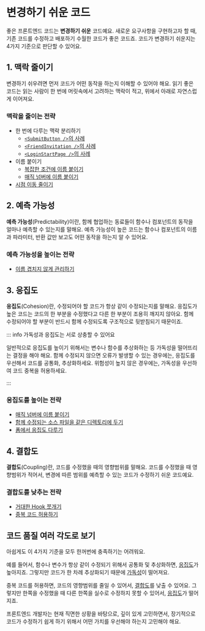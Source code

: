 # 변경하기 쉬운 코드

좋은 프론트엔드 코드는 **변경하기 쉬운** 코드예요.
새로운 요구사항을 구현하고자 할 때, 기존 코드를 수정하고 배포하기 수월한 코드가 좋은 코드죠.
코드가 변경하기 쉬운지는 4가지 기준으로 판단할 수 있어요.

## 1. 맥락 줄이기

변경하기 쉬우려면 먼저 코드가 어떤 동작을 하는지 이해할 수 있어야 해요. 
읽기 좋은 코드는 읽는 사람이 한 번에 머릿속에서 고려하는 맥락이 적고, 위에서 아래로 자연스럽게 이어져요.

### 맥락을 줄이는 전략

- 한 번에 다루는 맥락 분리하기
    - [`<SubmitButton />`의 사례](./examples/submit-button.md)
    - [`<FriendInvitation />`의 사례](./examples/friend-invitation.md)
    - [`<LoginStartPage />`의 사례](./examples/login-start-page.md)
- 이름 붙이기
    - [복잡한 조건에 이름 붙이기](./examples/condition-name.md)
    - [매직 넘버에 이름 붙이기](./examples/magic-number.md)
- [시점 이동 줄이기](./examples/user-policy.md)

## 2. 예측 가능성

**예측 가능성**(Predictability)이란, 함께 협업하는 동료들이 함수나 컴포넌트의 동작을 얼마나 예측할 수 있는지를 말해요.
예측 가능성이 높은 코드는 함수나 컴포넌트의 이름과 파라미터, 반환 값만 보고도 어떤 동작을 하는지 알 수 있어요.

### 예측 가능성을 높이는 전략

- [이름 겹치지 않게 관리하기](./examples/http.md)

## 3. 응집도

**응집도**(Cohesion)란, 수정되어야 할 코드가 항상 같이 수정되는지를 말해요. 
응집도가 높은 코드는 코드의 한 부분을 수정했다고 다른 한 부분이 조용히 깨지지 않아요.
함께 수정되어야 할 부분이 반드시 함께 수정되도록 구조적으로 뒷받침되기 때문이죠.

::: info 가독성과 응집도는 서로 상충할 수 있어요

일반적으로 응집도를 높이기 위해서는 변수나 함수를 추상화하는 등 가독성을 떨어뜨리는 결정을 해야 해요.
함께 수정되지 않으면 오류가 발생할 수 있는 경우에는, 응집도를 우선해서 코드를 공통화, 추상화하세요.
위험성이 높지 않은 경우에는, 가독성을 우선하여 코드 중복을 허용하세요.

:::

### 응집도를 높이는 전략

- [매직 넘버에 이름 붙이기](./examples/magic-number.md)
- [함께 수정되는 소스 파일을 같은 디렉토리에 두기](./examples/code-directory.md)
- [폼에서 응집도 다루기](./examples/form-fields.md)

## 4. 결합도

**결합도**(Coupling)란, 코드를 수정했을 때의 영향범위를 말해요. 
코드를 수정했을 때 영향범위가 적어서, 변경에 따른 범위를 예측할 수 있는 코드가 수정하기 쉬운 코드예요. 

### 결합도를 낮추는 전략

- [거대한 Hook 쪼개기](./examples/use-page-state.md)
- [중복 코드 허용하기](./examples/use-bottom-sheet.md)


## 코드 품질 여러 각도로 보기

아쉽게도 이 4가지 기준을 모두 한꺼번에 충족하기는 어려워요. 

예를 들어서, 함수나 변수가 항상 같이 수정되기 위해서 공통화 및 추상화하면, [응집도](#2-응집성)가 높아지죠. 그렇지만 코드가 한 차례 추상화되기 때문에 [가독성](#1-가독성)이 떨어져요.

중복 코드를 허용하면, 코드의 영향범위를 줄일 수 있어서, [결합도](#3-결합도)를 낮출 수 있어요. 그렇지만 한쪽을 수정했을 때 다른 한쪽을 실수로 수정하지 못할 수 있어서, [응집도](#2-응집성)가 떨어지죠.

프론트엔드 개발자는 현재 직면한 상황을 바탕으로, 깊이 있게 고민하면서, 장기적으로 코드가 수정하기 쉽게 하기 위해서 어떤 가치를 우선해야 하는지 고민해야 해요.
